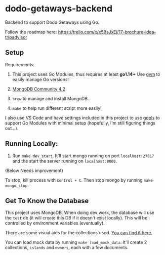 # dodo-getaways-backend

Backend to support Dodo Getaways using Go.

Follow the roadmap here: https://trello.com/c/x59sJxEj/17-brochure-idea-tripadvisor

## Setup

Requirements:

1. This project uses Go Modules, thus requires at least **go1.14+**
   Use [gvm](https://github.com/moovweb/gvm) to easily manage Go versions!

2. [MongoDB Community 4.2](https://docs.mongodb.com/manual/tutorial/install-mongodb-on-os-x/)

3. `brew` to manage and install MongoDB.

4. `make` to help run different script more easily!

I also use VS Code and have settings included in this project to use [gopls](https://github.com/golang/tools/tree/master/gopls) to support Go Modules with minimal setup (hopefully, I'm still figuring things out...).

## Running Locally:

1. Run `make dev_start`. It'll start mongo running on port `localhost:27017` and the start the server running on `localhost:8000`.

(Below Needs improvement)

To stop, kill process with `Control + C`. Then stop mongo by running `make mongo_stop`.

## Get To Know the Database

This project uses MongoDB. When doing dev work, the database will use the `test` db (it will create this DB if it doesn't exist locally). This will be controlled by environment variables (eventually).

There are some visual aids for the collections used. [You can find it here.](https://drive.google.com/drive/folders/17OerHsTk5D87UnQnGuKNVG_cr7yDg8v8?usp=sharing)

You can load mock data by running `make load_mock_data`. It'll create 2 collections, `islands` and `owners`, each with a few documents.
